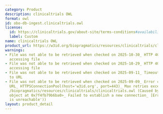 ```yaml
---
category: Product
description: clinicaltrials OWL
format: owl
id: obo-db-ingest.clinicaltrials.owl
license:
  id: https://clinicaltrials.gov/about-site/terms-conditions#availability
  label: Custom
name: clinicaltrials OWL
product_url: https://w3id.org/biopragmatics/resources/clinicaltrials/clinicaltrials.owl
warnings:
- File was not able to be retrieved when checked on 2025-10-30_ HTTP 404 error when
  accessing file
- File was not able to be retrieved when checked on 2025-10-29_ HTTP 404 error when
  accessing file
- File was not able to be retrieved when checked on 2025-09-11_ Timeout connecting
  to URL
- File was not able to be retrieved when checked on 2025-09-09_ Error connecting to
  URL_ HTTPSConnectionPool(host='w3id.org', port=443)_ Max retries exceeded with url_
  /biopragmatics/resources/clinicaltrials/clinicaltrials.owl (Caused by NewConnectionError('<urllib3.connection.HTTPSConnection
  object at 0x7f4fb79b6ba0>_ Failed to establish a new connection_ [Errno 101] Network
  is unreachable'))
layout: product_detail
---
```

